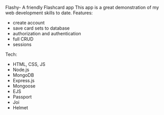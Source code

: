 Flashy- A friendly Flashcard app
This app is a great demonstration of my web development skills to date.
Features:
- create account
- save card sets to database
- authorization and authentication
- full CRUD
- sessions

Tech:
- HTML, CSS, JS
- Node.js
- MongoDB
- Express.js
- Mongoose
- EJS
- Passport
- Joi
- Helmet
